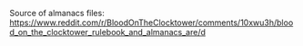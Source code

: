 Source of almanacs files:
https://www.reddit.com/r/BloodOnTheClocktower/comments/10xwu3h/blood_on_the_clocktower_rulebook_and_almanacs_are/d